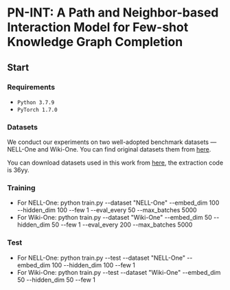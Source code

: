 # PN-INT: A Path and Neighbor-based Interaction Model for Few-shot Knowledge Graph Completion

## Start

### Requirements
* ``Python 3.7.9 ``
* ``PyTorch 1.7.0``

### Datasets
We conduct our experiments on two well-adopted benchmark datasets — NELL-One and Wiki-One. 
You can find original datasets them from [here](https://github.com/xwhan/One-shot-Relational-Learning).

You can download datasets used in this work from [here](https://pan.baidu.com/s/1ENTGLHQLU9W6m4Eb1XOx1A), the extraction code is 36yy.

### Training
* For NELL-One: python train.py --dataset "NELL-One" --embed_dim 100 --hidden_dim 100 --few 1 --eval_every 50 --max_batches 5000
* For Wiki-One: python train.py --dataset "Wiki-One" --embed_dim 50 --hidden_dim 50 --few 1 --eval_every 200 --max_batches 5000

### Test
* For NELL-One: python train.py --test --dataset "NELL-One" --embed_dim 100 --hidden_dim 100 --few 1
* For Wiki-One: python train.py --test --dataset "Wiki-One" --embed_dim 50 --hidden_dim 50 --few 1

